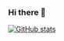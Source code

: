 ### Hi there 👋

[![GitHub stats](https://github-readme-stats.vercel.app/api?username=royfrancis&show_icons=true)](https://github.com/anuraghazra/github-readme-stats)


